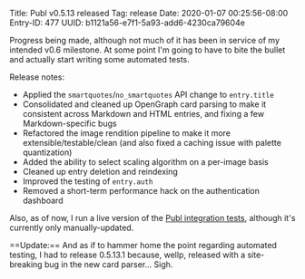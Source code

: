 Title: Publ v0.5.13 released
Tag: release
Date: 2020-01-07 00:25:56-08:00
Entry-ID: 477
UUID: b1121a56-e7f1-5a93-add6-4230ca79604e

Progress being made, although not much of it has been in service of my intended v0.6 milestone. At some point I'm going to have to bite the bullet and actually start writing some automated tests.

Release notes:

* Applied the `smartquotes`/`no_smartquotes` API change to `entry.title`
* Consolidated and cleaned up OpenGraph card parsing to make it consistent across Markdown and HTML entries, and fixing a few Markdown-specific bugs
* Refactored the image rendition pipeline to make it more extensible/testable/clean (and also fixed a caching issue with palette quantization)
* Added the ability to select scaling algorithm on a per-image basis
* Cleaned up entry deletion and reindexing
* Improved the testing of `entry.auth`
* Removed a short-term performance hack on the authentication dashboard

Also, as of now, I run a live version of the [Publ integration tests](https://dev.beesbuzz.biz/), although it's currently only manually-updated.

==Update:== And as if to hammer home the point regarding automated testing, I had to release 0.5.13.1 because, wellp, released with a site-breaking bug in the new card parser... Sigh.
